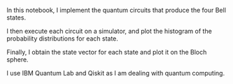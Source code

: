 In this notebook, I implement the quantum circuits that produce the four Bell states. 

I then execute each circuit on a simulator, and plot the histogram of the probability distributions for each state. 

Finally, I obtain the state vector for each state and plot it on the Bloch sphere.

I use IBM Quantum Lab and Qiskit as I am dealing with quantum computing.
